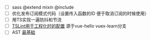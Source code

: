 - [ ] sass @extend mixin @include
- [ ] 优化发布订阅模式代码（设置传入函数的ID 便于取消订阅的时候使用）
- [ ] 用TS实现一遍防抖和节流
- [ ] [TSLint用于工程化时的配置](https://ts.xcatliu.com/engineering/lint) 源于vue-hello vuex-learn分支
- [ ] AST [最基础](https://segmentfault.com/a/1190000016231512?utm_source=tag-newest)